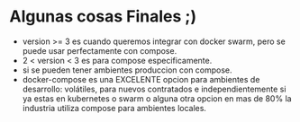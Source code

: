 # Algunas cosas Finales ;)


- version >= 3 es cuando queremos integrar con docker swarm, pero se puede usar perfectamente con compose.
- 2 < version < 3 es para compose especificamente.
- si se pueden tener ambientes produccion con compose.
- docker-compose es una EXCELENTE opcion para ambientes de desarrollo: volátiles, para nuevos contratados e independientemente si ya estas en kubernetes o swarm o alguna otra opcion en mas de 80% la industria utiliza compose para ambientes locales.